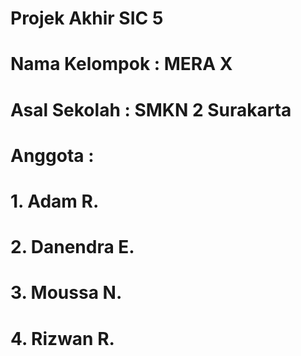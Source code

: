 # Projek Akhir SIC 5 
# Nama Kelompok : MERA X
# Asal Sekolah  : SMKN 2 Surakarta
 
   # Anggota :
   #          1. Adam R.
   #          2. Danendra E.
   #          3. Moussa N.
   #          4. Rizwan R.
